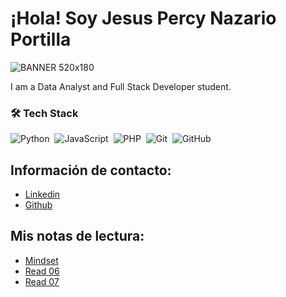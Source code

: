 # ¡Hola! Soy Jesus Percy Nazario Portilla

![BANNER 520x180](https://github.com/user-attachments/assets/bc742475-a919-4e9b-8685-7a9f39fa989f)

I am a Data Analyst and Full Stack Developer student.

### 🛠 Tech Stack

![Python](https://img.shields.io/badge/-Python-05122A?style=flat&logo=python)&nbsp;
![JavaScript](https://img.shields.io/badge/-JavaScript-05122A?style=flat&logo=javascript)&nbsp;
![PHP](https://img.shields.io/badge/-PHP-05122A?style=flat&logo=php&logoColor=777BB4)&nbsp;
![Git](https://img.shields.io/badge/-Git-05122A?style=flat&logo=git)&nbsp;
![GitHub](https://img.shields.io/badge/-GitHub-05122A?style=flat&logo=github)&nbsp;



## Información de contacto:

- [Linkedin](https://pe.linkedin.com/in/jes%C3%BAs-percy-nazario-portilla-bb0a5735 "Red soocial")
- [Github](https://github.com/PercyTechX "Red social 2")

## Mis notas de lectura:

- [Mindset](./mindset.md)
- [Read 06](./read06.md)
- [Read 07](./read07.md)

